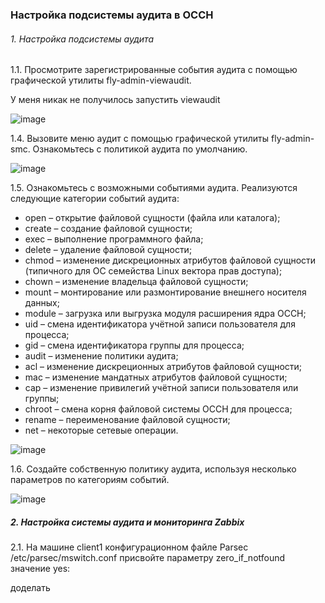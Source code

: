 ### Настройка подсистемы аудита в ОССН

###### 1. Настройка подсистемы аудита


1.1. Просмотрите зарегистрированные события аудита с помощью графической утилиты fly-admin-viewaudit.

У меня никак не получилось запустить viewaudit 

![image](https://github.com/GlamorousCar/AOS-practices/assets/48102376/d3e18577-929f-4ea6-aaad-1d5ce462aaca)

1.4. Вызовите меню аудит с помощью графической утилиты fly-admin-smc. Ознакомьтесь с политикой аудита по умолчанию. 

![image](https://github.com/GlamorousCar/AOS-practices/assets/48102376/429b46b0-01d5-45dd-a581-4c8fe9b1db56)

1.5. Ознакомьтесь с возможными событиями аудита.
Реализуются следующие категории событий аудита:
- open – открытие файловой сущности (файла или каталога);
- create – создание файловой сущности;
- ехес – выполнение программного файла;
- delete – удаление файловой сущности;
- chmod – изменение дискреционных атрибутов файловой сущности (типичного для ОС семейства Linux вектора прав доступа);
- chown – изменение владельца файловой сущности;
- mount – монтирование или размонтирование внешнего носителя данных;
- module – загрузка или выгрузка модуля расширения ядра ОССН;
- uid – смена идентификатора учётной записи пользователя для процесса;
- gid – смена идентификатора группы для процесса;
- audit – изменение политики аудита;
- acl – изменение дискреционных атрибутов файловой сущности;
- mac – изменение мандатных атрибутов файловой сущности;
- cap – изменение привилегий учётной записи пользователя или группы;
- chroot – смена корня файловой системы ОССН для процесса;
- rename – переименование файловой сущности;
- net – некоторые сетевые операции.

![image](https://github.com/GlamorousCar/AOS-practices/assets/48102376/72c126a6-a380-446f-a49e-6ef51727f33b)

1.6. Создайте собственную политику аудита, используя несколько параметров по категориям событий. 

![image](https://github.com/GlamorousCar/AOS-practices/assets/48102376/0dd1f5f1-19e5-445d-81a1-f32070080b48)

##### 2. Настройка системы аудита и мониторинга Zabbix

2.1. На машине client1 конфигурационном файле Parsec /etc/parsec/mswitch.conf присвойте параметру zero_if_notfound значение yes:

доделать
